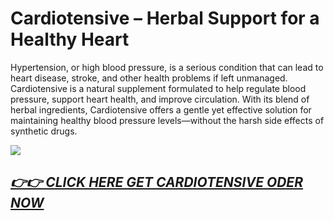 # Cardiotensive – Herbal Support for a Healthy Heart

Hypertension, or high blood pressure, is a serious condition that can lead to heart disease, stroke, and other health problems if left unmanaged. Cardiotensive is a natural supplement formulated to help regulate blood pressure, support heart health, and improve circulation. With its blend of herbal ingredients, Cardiotensive offers a gentle yet effective solution for maintaining healthy blood pressure levels—without the harsh side effects of synthetic drugs.

![](https://i.imgur.com/EOM4n22.jpeg)

## [*👉👉 CLICK HERE GET CARDIOTENSIVE ODER NOW*](https://sites.google.com/view/cardiotensive-all)
